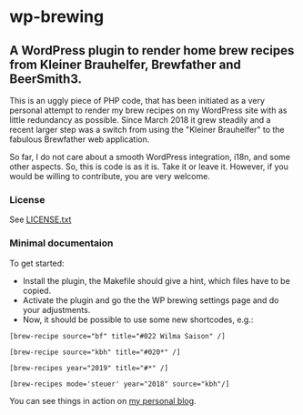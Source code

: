 # wp-brewing

## A WordPress plugin to render home brew recipes from Kleiner Brauhelfer, Brewfather and BeerSmith3.

This is an uggly piece of PHP code, that has been initiated as a very
personal attempt to render my brew recipes on my WordPress site with
as little redundancy as possible. Since March 2018 it grew steadily
and a recent larger step was a switch from using the "Kleiner Brauhelfer"
to the fabulous Brewfather web application.

So far, I do not care about a smooth WordPress integration, i18n, and
some other aspects. So, this is code is as it is. Take it or leave it.
However, if you would be willing to contribute, you are very welcome.

### License

See [LICENSE.txt][2]

### Minimal documentaion

To get started:

- Install the plugin, the Makefile should give a hint, which files
  have to be copied.
- Activate the plugin and go the the WP brewing settings page and
  do your adjustments.
- Now, it should be possible to use some new shortcodes, e.g.:
```
[brew-recipe source="bf" title="#022 Wilma Saison" /]
```
```
[brew-recipe source="kbh" title="#020*" /]
```
```
[brew-recipes year="2019" title="#*" /]
```
```
[brew-recipes mode='steuer' year="2018" source="kbh"/]
```

You can see things in action on [my personal blog][1].

[1]: https://frankensteiner.familie-steinberg.org.
[2]: LICENSE.txt


